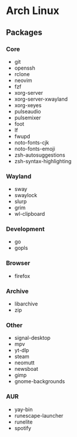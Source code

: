 # Arch Linux

## Packages

### Core

- git
- openssh
- rclone
- neovim
- fzf
- xorg-server
- xorg-server-xwayland
- xorg-xeyes
- pulseaudio
- pulsemixer
- foot
- lf
- fwupd
- noto-fonts-cjk
- noto-fonts-emoji
- zsh-autosuggestions
- zsh-syntax-highlighting

### Wayland

- sway
- swaylock
- slurp
- grim
- wl-clipboard

### Development

- go
- gopls

### Browser

- firefox

### Archive

- libarchive
- zip

### Other

- signal-desktop
- mpv
- yt-dlp
- steam
- neomutt
- newsboat
- gimp
- gnome-backgrounds

### AUR

- yay-bin
- runescape-launcher
- runelite
- spotify
